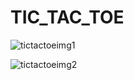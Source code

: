 # TIC_TAC_TOE

![tictactoeimg1](https://user-images.githubusercontent.com/121666002/210104264-0cab32cf-d172-4be4-948f-ac49777ce70d.png)

![tictactoeimg2](https://user-images.githubusercontent.com/121666002/210104428-59455183-1561-4dd8-a4cf-c8f74a374e74.PNG)
